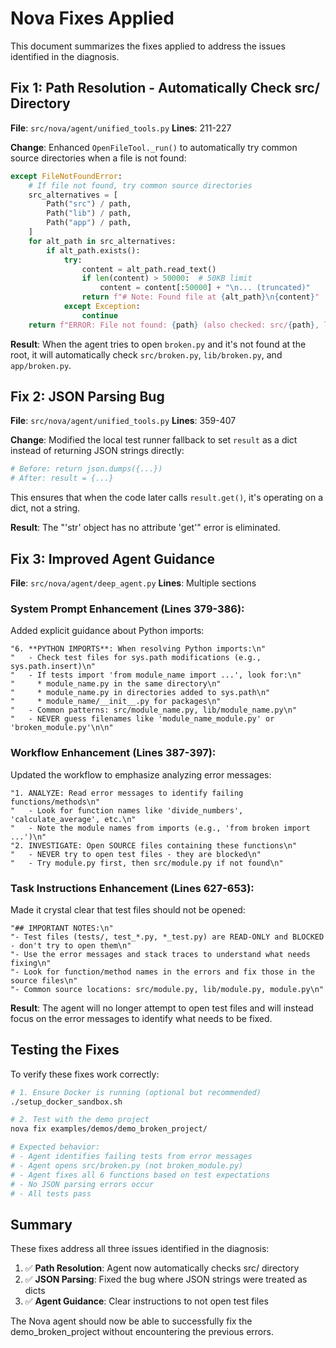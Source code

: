 # Nova Fixes Applied

This document summarizes the fixes applied to address the issues identified in the diagnosis.

## Fix 1: Path Resolution - Automatically Check src/ Directory

**File**: `src/nova/agent/unified_tools.py`
**Lines**: 211-227

**Change**: Enhanced `OpenFileTool._run()` to automatically try common source directories when a file is not found:

```python
except FileNotFoundError:
    # If file not found, try common source directories
    src_alternatives = [
        Path("src") / path,
        Path("lib") / path,
        Path("app") / path,
    ]
    for alt_path in src_alternatives:
        if alt_path.exists():
            try:
                content = alt_path.read_text()
                if len(content) > 50000:  # 50KB limit
                    content = content[:50000] + "\n... (truncated)"
                return f"# Note: Found file at {alt_path}\n{content}"
            except Exception:
                continue
    return f"ERROR: File not found: {path} (also checked: src/{path}, lib/{path}, app/{path})"
```

**Result**: When the agent tries to open `broken.py` and it's not found at the root, it will automatically check `src/broken.py`, `lib/broken.py`, and `app/broken.py`.

## Fix 2: JSON Parsing Bug

**File**: `src/nova/agent/unified_tools.py` 
**Lines**: 359-407

**Change**: Modified the local test runner fallback to set `result` as a dict instead of returning JSON strings directly:

```python
# Before: return json.dumps({...})
# After: result = {...}
```

This ensures that when the code later calls `result.get()`, it's operating on a dict, not a string.

**Result**: The "'str' object has no attribute 'get'" error is eliminated.

## Fix 3: Improved Agent Guidance

**File**: `src/nova/agent/deep_agent.py`
**Lines**: Multiple sections

### System Prompt Enhancement (Lines 379-386):
Added explicit guidance about Python imports:
```
"6. **PYTHON IMPORTS**: When resolving Python imports:\n"
"   - Check test files for sys.path modifications (e.g., sys.path.insert)\n"
"   - If tests import 'from module_name import ...', look for:\n"
"     * module_name.py in the same directory\n"
"     * module_name.py in directories added to sys.path\n"
"     * module_name/__init__.py for packages\n"
"   - Common patterns: src/module_name.py, lib/module_name.py\n"
"   - NEVER guess filenames like 'module_name_module.py' or 'broken_module.py'\n\n"
```

### Workflow Enhancement (Lines 387-397):
Updated the workflow to emphasize analyzing error messages:
```
"1. ANALYZE: Read error messages to identify failing functions/methods\n"
"   - Look for function names like 'divide_numbers', 'calculate_average', etc.\n"
"   - Note the module names from imports (e.g., 'from broken import ...')\n"
"2. INVESTIGATE: Open SOURCE files containing these functions\n"
"   - NEVER try to open test files - they are blocked\n"
"   - Try module.py first, then src/module.py if not found\n"
```

### Task Instructions Enhancement (Lines 627-653):
Made it crystal clear that test files should not be opened:
```
"## IMPORTANT NOTES:\n"
"- Test files (tests/, test_*.py, *_test.py) are READ-ONLY and BLOCKED - don't try to open them\n"
"- Use the error messages and stack traces to understand what needs fixing\n"
"- Look for function/method names in the errors and fix those in the source files\n"
"- Common source locations: src/module.py, lib/module.py, module.py\n"
```

**Result**: The agent will no longer attempt to open test files and will instead focus on the error messages to identify what needs to be fixed.

## Testing the Fixes

To verify these fixes work correctly:

```bash
# 1. Ensure Docker is running (optional but recommended)
./setup_docker_sandbox.sh

# 2. Test with the demo project
nova fix examples/demos/demo_broken_project/

# Expected behavior:
# - Agent identifies failing tests from error messages
# - Agent opens src/broken.py (not broken_module.py)
# - Agent fixes all 6 functions based on test expectations
# - No JSON parsing errors occur
# - All tests pass
```

## Summary

These fixes address all three issues identified in the diagnosis:

1. ✅ **Path Resolution**: Agent now automatically checks src/ directory
2. ✅ **JSON Parsing**: Fixed the bug where JSON strings were treated as dicts
3. ✅ **Agent Guidance**: Clear instructions to not open test files

The Nova agent should now be able to successfully fix the demo_broken_project without encountering the previous errors.
